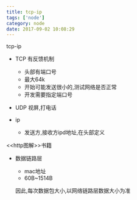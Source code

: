 ```yaml
---
title: tcp-ip
tags: ['node']
category: node
date: 2017-09-02 10:08:29
---
```


tcp-ip

* TCP 有反馈机制
    * 头部有端口号
    * 最大64k
    * 开始可能发送很小的,测试网络是否正常
    * 开发需要指定端口号
    
* UDP 视屏,打电话

* ip
    * 发送方,接收方ipd地址,在头部定义

<<http图解>>书籍

* 数据链路层
    * mac地址
    * 60B~1514B
    
    因此,每次数据包大小,以网络链路层数据大小为准
